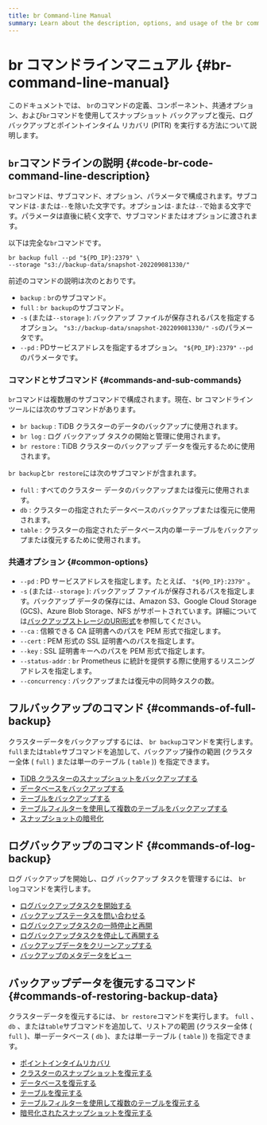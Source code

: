 ```yaml
---
title: br Command-line Manual
summary: Learn about the description, options, and usage of the br command-line tool.
---
```


# br コマンドラインマニュアル {#br-command-line-manual}

このドキュメントでは、 `br`のコマンドの定義、コンポーネント、共通オプション、および`br`コマンドを使用してスナップショット バックアップと復元、ログ バックアップとポイントインタイム リカバリ (PITR) を実行する方法について説明します。

## <code>br</code>コマンドラインの説明 {#code-br-code-command-line-description}

`br`コマンドは、サブコマンド、オプション、パラメータで構成されます。サブコマンドは`-`または`--`を除いた文字です。オプションは`-`または`--`で始まる文字です。パラメータは直後に続く文字で、サブコマンドまたはオプションに渡されます。

以下は完全な`br`コマンドです。

```shell
br backup full --pd "${PD_IP}:2379" \
--storage "s3://backup-data/snapshot-202209081330/"
```

前述のコマンドの説明は次のとおりです。

-   `backup` : `br`のサブコマンド。
-   `full` : `br backup`のサブコマンド。
-   `-s` (または`--storage` ): バックアップ ファイルが保存されるパスを指定するオプション。 `"s3://backup-data/snapshot-202209081330/"` `-s`のパラメータです。
-   `--pd` : PDサービスアドレスを指定するオプション。 `"${PD_IP}:2379"` `--pd`のパラメータです。

### コマンドとサブコマンド {#commands-and-sub-commands}

`br`コマンドは複数層のサブコマンドで構成されます。現在、br コマンドライン ツールには次のサブコマンドがあります。

-   `br backup` : TiDB クラスターのデータのバックアップに使用されます。
-   `br log` : ログ バックアップ タスクの開始と管理に使用されます。
-   `br restore` : TiDB クラスターのバックアップ データを復元するために使用されます。

`br backup`と`br restore`には次のサブコマンドが含まれます。

-   `full` : すべてのクラスター データのバックアップまたは復元に使用されます。
-   `db` : クラスターの指定されたデータベースのバックアップまたは復元に使用されます。
-   `table` : クラスターの指定されたデータベース内の単一テーブルをバックアップまたは復元するために使用されます。

### 共通オプション {#common-options}

-   `--pd` : PD サービスアドレスを指定します。たとえば、 `"${PD_IP}:2379"` 。
-   `-s` (または`--storage` ): バックアップ ファイルが保存されるパスを指定します。バックアップ データの保存には、Amazon S3、Google Cloud Storage (GCS)、Azure Blob Storage、NFS がサポートされています。詳細については[<a href="/br/backup-and-restore-storages.md#uri-format">バックアップストレージのURI形式</a>](/br/backup-and-restore-storages.md#uri-format)を参照してください。
-   `--ca` : 信頼できる CA 証明書へのパスを PEM 形式で指定します。
-   `--cert` : PEM 形式の SSL 証明書へのパスを指定します。
-   `--key` : SSL 証明書キーへのパスを PEM 形式で指定します。
-   `--status-addr` : `br` Prometheus に統計を提供する際に使用するリスニング アドレスを指定します。
-   `--concurrency` : バックアップまたは復元中の同時タスクの数。

## フルバックアップのコマンド {#commands-of-full-backup}

クラスターデータをバックアップするには、 `br backup`コマンドを実行します。 `full`または`table`サブコマンドを追加して、バックアップ操作の範囲 (クラスター全体 ( `full` ) または単一のテーブル ( `table` )) を指定できます。

-   [<a href="/br/br-snapshot-manual.md#back-up-cluster-snapshots">TiDB クラスターのスナップショットをバックアップする</a>](/br/br-snapshot-manual.md#back-up-cluster-snapshots)
-   [<a href="/br/br-snapshot-manual.md#back-up-a-database">データベースをバックアップする</a>](/br/br-snapshot-manual.md#back-up-a-database)
-   [<a href="/br/br-snapshot-manual.md#back-up-a-table">テーブルをバックアップする</a>](/br/br-snapshot-manual.md#back-up-a-table)
-   [<a href="/br/br-snapshot-manual.md#back-up-multiple-tables-with-table-filter">テーブルフィルターを使用して複数のテーブルをバックアップする</a>](/br/br-snapshot-manual.md#back-up-multiple-tables-with-table-filter)
-   [<a href="/br/backup-and-restore-storages.md#server-side-encryption">スナップショットの暗号化</a>](/br/backup-and-restore-storages.md#server-side-encryption)

## ログバックアップのコマンド {#commands-of-log-backup}

ログ バックアップを開始し、ログ バックアップ タスクを管理するには、 `br log`コマンドを実行します。

-   [<a href="/br/br-pitr-manual.md#start-a-backup-task">ログバックアップタスクを開始する</a>](/br/br-pitr-manual.md#start-a-backup-task)
-   [<a href="/br/br-pitr-manual.md#query-the-backup-status">バックアップステータスを問い合わせる</a>](/br/br-pitr-manual.md#query-the-backup-status)
-   [<a href="/br/br-pitr-manual.md#pause-and-resume-a-backup-task">ログバックアップタスクの一時停止と再開</a>](/br/br-pitr-manual.md#pause-and-resume-a-backup-task)
-   [<a href="/br/br-pitr-manual.md#stop-and-restart-a-backup-task">ログバックアップタスクを停止して再開する</a>](/br/br-pitr-manual.md#stop-and-restart-a-backup-task)
-   [<a href="/br/br-pitr-manual.md#clean-up-backup-data">バックアップデータをクリーンアップする</a>](/br/br-pitr-manual.md#clean-up-backup-data)
-   [<a href="/br/br-pitr-manual.md#view-the-backup-metadata">バックアップのメタデータをビュー</a>](/br/br-pitr-manual.md#view-the-backup-metadata)

## バックアップデータを復元するコマンド {#commands-of-restoring-backup-data}

クラスターデータを復元するには、 `br restore`コマンドを実行します。 `full` 、 `db` 、または`table`サブコマンドを追加して、リストアの範囲 (クラスター全体 ( `full` )、単一データベース ( `db` )、または単一テーブル ( `table` )) を指定できます。

-   [<a href="/br/br-pitr-manual.md#restore-to-a-specified-point-in-time-pitr">ポイントインタイムリカバリ</a>](/br/br-pitr-manual.md#restore-to-a-specified-point-in-time-pitr)
-   [<a href="/br/br-snapshot-manual.md#restore-cluster-snapshots">クラスターのスナップショットを復元する</a>](/br/br-snapshot-manual.md#restore-cluster-snapshots)
-   [<a href="/br/br-snapshot-manual.md#restore-a-database">データベースを復元する</a>](/br/br-snapshot-manual.md#restore-a-database)
-   [<a href="/br/br-snapshot-manual.md#restore-a-table">テーブルを復元する</a>](/br/br-snapshot-manual.md#restore-a-table)
-   [<a href="/br/br-snapshot-manual.md#restore-multiple-tables-with-table-filter">テーブルフィルターを使用して複数のテーブルを復元する</a>](/br/br-snapshot-manual.md#restore-multiple-tables-with-table-filter)
-   [<a href="/br/br-snapshot-manual.md#restore-encrypted-snapshots">暗号化されたスナップショットを復元する</a>](/br/br-snapshot-manual.md#restore-encrypted-snapshots)

